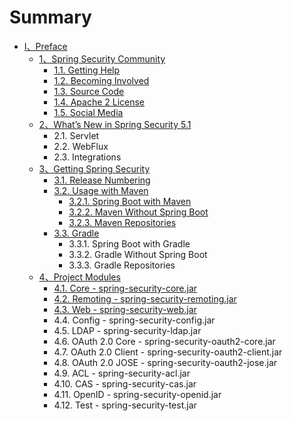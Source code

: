 # Summary

* [Ⅰ、Preface](README.md)
  * [1、Spring Security Community](11.md)
    * [1.1. Getting Help](11/11-getting-help.md)
    * [1.2. Becoming Involved](11/12-becoming-involved.md)
    * [1.3. Source Code](11/13-source-code.md)
    * [1.4. Apache 2 License](11/14-apache-2-license.md)
    * [1.5. Social Media](11/15-social-media.md)
  * [2、What’s New in Spring Security 5.1](2whats-new-in-spring-security-51.md)
    * 2.1. Servlet
    * 2.2. WebFlux
    * 2.3. Integrations
  * [3、Getting Spring Security](3getting-spring-security.md)
    * [3.1. Release Numbering](3getting-spring-security/31-release-numbering.md)
    * [3.2. Usage with Maven](32-usage-with-maven.md)
      * [3.2.1. Spring Boot with Maven](32-usage-with-maven/321-spring-boot-with-maven.md)
      * [3.2.2. Maven Without Spring Boot](32-usage-with-maven/322-maven-without-spring-boot.md)
      * [3.2.3. Maven Repositories](32-usage-with-maven/323-maven-repositories.md)
    * [3.3. Gradle](3getting-spring-security/33-gradle.md)
      * 3.3.1. Spring Boot with Gradle
      * 3.3.2. Gradle Without Spring Boot
      * 3.3.3. Gradle Repositories
  * [4、Project Modules](4project-modules.md)
    * [4.1. Core - spring-security-core.jar](41-core-spring-security-corejar.md)
    * [4.2. Remoting - spring-security-remoting.jar](42-remoting-spring-security-remotingjar.md)
    * [4.3. Web - spring-security-web.jar](43-web-spring-security-webjar.md)
    * 4.4. Config - spring-security-config.jar
    * 4.5. LDAP - spring-security-ldap.jar
    * 4.6. OAuth 2.0 Core - spring-security-oauth2-core.jar
    * 4.7. OAuth 2.0 Client - spring-security-oauth2-client.jar
    * 4.8. OAuth 2.0 JOSE - spring-security-oauth2-jose.jar
    * 4.9. ACL - spring-security-acl.jar
    * 4.10. CAS - spring-security-cas.jar
    * 4.11. OpenID - spring-security-openid.jar
    * 4.12. Test - spring-security-test.jar

